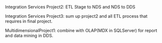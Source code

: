 Integration Services Project2: ETL Stage to NDS and NDS to DDS

Integration Services Project3: sum up project2 and all ETL process that requires in final project.

MultidimensionalProject1: combine with OLAP(MDX in SQLServer) for report and data mining in DDS. 

